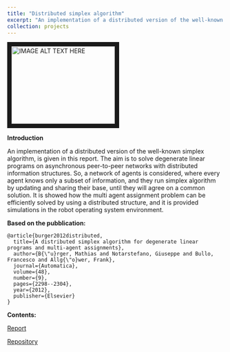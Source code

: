 ```yaml
---
title: "Distributed simplex algorithm"
excerpt: "An implementation of a distributed version of the well-known simplex algorithm<br/><img src='/images/Agent.png'>"
collection: projects
---
```


<a href="http://www.youtube.com/watch?feature=player_embedded&v=sib7pv8JoH4
" target="_blank"><img src="http://img.youtube.com/vi/sib7pv8JoH4/0.jpg" 
alt="IMAGE ALT TEXT HERE" width="240" height="180" border="10" /></a>

**Introduction** 

An implementation of a distributed version of the well-known simplex algorithm, is given in this report.
The aim is to solve degenerate linear programs on asynchronous peer-to-peer networks with distributed information structures. 
So, a network of agents is considered, where every agent knows only a subset of information, and they run simplex algorithm by updating and sharing their base, until they will agree on a common solution. It is showed how the multi agent assignment problem can be efficiently solved by using a distributed structure, and it is provided simulations in the robot operating system environment.

**Based on the pubblication:**

```
@article{burger2012distributed,
  title={A distributed simplex algorithm for degenerate linear programs and multi-agent assignments},
  author={B{\"u}rger, Mathias and Notarstefano, Giuseppe and Bullo, Francesco and Allg{\"o}wer, Frank},
  journal={Automatica},
  volume={48},
  number={9},
  pages={2298--2304},
  year={2012},
  publisher={Elsevier}
}
```

**Contents:**

[Report](http://francovia.github.io/files/DCS.pdf)

[Repository](http://github.com/francovia/Distributed-Simplex)